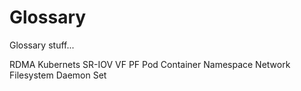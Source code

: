 # Glossary

Glossary stuff...

RDMA
Kubernets
SR-IOV
VF
PF
Pod
Container
Namespace
	Network
	Filesystem
Daemon Set

